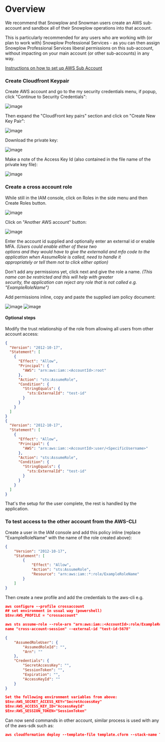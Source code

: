 # Overview
We recommend that Snowplow and Snowman users create an AWS sub-account and sandbox all of their Snowplow operations into that account.

This is particularly recommended for any users who are working with (or plan to work with) Snowplow Professional Services - as you can then assign Snowplow Professional Services liberal permissions on this sub-account, without impacting on your main account (or other sub-accounts) in any way.

[Instructions on how to set up AWS Sub Account](https://github.com/snowplow/snowplow/wiki/AWS-sub-account-setup)

### Create Cloudfront Keypair

Create AWS account and go to the my security credentials menu, if popup, click "Continue to Security Credentials":  
  
![image](images\security-credentials-button.png?raw=true)
  
Then expand the "CloudFront key pairs" section and click on "Create New Key Pair":  
  
![image](images\cloudfront-keypair-expanded.png?raw=true)
  
Download the private key:  
  
![image](images\download-keypair.png?raw=true)
  
Make a note of the Access Key Id (also contained in the file name of the private key file):  
  
![image](images\keypair-id.png?raw=true)

### Create a cross account role

While still in the IAM console, click on Roles in the side menu and then Create Roles button.    

![image](images\create-role.png?raw=true)
  
Click on "Another AWS account" button:

![image](images\another-account.png?raw=true)  
  
Enter the account id supplied and optionally enter an external id or enable MFA. *(Users could enable either of these two  
options and they would have to give the externalid and mfa code to the application when AssumeRole is called, need to handle it  
appropriately or tell them not to click either option)*  
  
Don't add any permissions yet, click next and give the role a name. *(This name can be restricted and this will help with greater  
security, the application can reject any role that is not called e.g. "ExampleRoleName")*
  
Add permissions inline, copy and paste the supplied iam policy document:  

![image](images\role-add-inline.png?raw=true)
![image](images\paste-policy-json.png?raw=true)

#### Optional steps
  
Modify the trust relationship of the role from allowing all users from other account access:

```json
{
  "Version": "2012-10-17",
  "Statement": [
    {
      "Effect": "Allow",
      "Principal": {
        "AWS": "arn:aws:iam::<AccountId>:root"
      },
      "Action": "sts:AssumeRole",
      "Condition": {
        "StringEquals": {
          "sts:ExternalId": "test-id"
        }
      }
    }
  ]
}
{
  "Version": "2012-10-17",
  "Statement": [
    {
      "Effect": "Allow",
      "Principal": {
        "AWS": "arn:aws:iam::<AccountId>:user/<SpecificUsername>"
      },
      "Action": "sts:AssumeRole",
      "Condition": {
        "StringEquals": {
          "sts:ExternalId": "test-id"
        }
      }
    }
  ]
}
```

That's the setup for the user complete, the rest is handled by the application.  


### To test access to the other account from the AWS-CLI

Create a user in the IAM console and add this policy inline (replace "ExampleRoleName" with the name of the role created above):

```json
{
    "Version": "2012-10-17",
    "Statement": [
        {
            "Effect": "Allow",
            "Action": "sts:AssumeRole",
            "Resource": "arn:aws:iam::*:role/ExampleRoleName"
        }
    ]
}
```

Then create a new profile and add the credentials to the aws-cli e.g.

```json
aws configure --profile crossaccount
## set environment in usual way (powershell)
$Env:AWS_PROFILE = "crossaccount"

aws sts assume-role --role-arn "arn:aws:iam::<AccountId>:role/ExampleRoleName" --role-session-
name "cross-account-session" --external-id "test-id-5678"
```

```json
{
    "AssumedRoleUser": {
        "AssumedRoleId": "",
        "Arn": ""
    },
    "Credentials": {
        "SecretAccessKey": "",
        "SessionToken": "",
        "Expiration": "",
        "AccessKeyId": ""
    }
}
```

```json
Set the following environment variables from above:
$Env:AWS_SECRET_ACCESS_KEY="SecretAccessKey"
$Env:AWS_ACCESS_KEY_ID="AccessKeyId"
$Env:AWS_SESSION_TOKEN="SessionToken"
```
  
Can now send commands in other account, similar process is used with any of the aws-sdk such as:  

```json
aws cloudformation deploy --template-file template.cform --stack-name TestStackName
```
  


